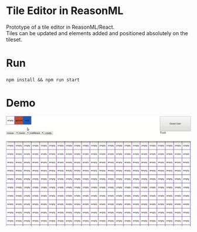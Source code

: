# Tile Editor in ReasonML

Prototype of a tile editor in ReasonML/React.  
Tiles can be updated and elements added and positioned absolutely on the tileset.

# Run

`npm install && npm run start`

# Demo

![](docs/demo.gif)
